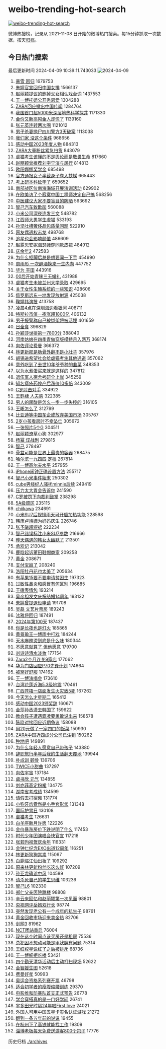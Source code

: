 # weibo-trending-hot-search

[![weibo-trending-hot-search](https://github.com/ameizi/weibo-trending-hot-search/actions/workflows/ci.yml/badge.svg)](https://github.com/ameizi/weibo-trending-hot-search/actions/workflows/ci.yml)

微博热搜榜，记录从 2021-11-08 日开始的微博热门搜索。每15分钟抓取一次数据，按天[归档](./archives)。

## 今日热门搜索

<!-- BEGIN --> 
最后更新时间 2024-04-09 10:39:11.743033 
![2024-04-09](https://imgs-storage.s3.us-east-005.backblazeb2.com/20240409/2024-04-09.png?versionId=4_z8fbbed132d73df8689c40f13_f103c83d837e7f62b_d20240409_m023911_c005_v0501005_t0057_u01712630351316) 
1. [暴雪 回归](https://s.weibo.com/weibo?q=%E6%9A%B4%E9%9B%AA%20%E5%9B%9E%E5%BD%92&t=31&band_rank=13&Refer=top) 1679753
1. [朱婷官宣回归中国女排](https://s.weibo.com/weibo?q=%23%E6%9C%B1%E5%A9%B7%E5%AE%98%E5%AE%A3%E5%9B%9E%E5%BD%92%E4%B8%AD%E5%9B%BD%E5%A5%B3%E6%8E%92%23&t=31&band_rank=1&Refer=top) 1566137
1. [赵丽颖提议的删掉父女相认戏台词](https://s.weibo.com/weibo?q=%23%E8%B5%B5%E4%B8%BD%E9%A2%96%E6%8F%90%E8%AE%AE%E7%9A%84%E5%88%A0%E6%8E%89%E7%88%B6%E5%A5%B3%E7%9B%B8%E8%AE%A4%E6%88%8F%E5%8F%B0%E8%AF%8D%23&t=31&band_rank=39&Refer=top) 1437553
1. [王一博托姐公开秀恩爱](https://s.weibo.com/weibo?q=%E7%8E%8B%E4%B8%80%E5%8D%9A%E6%89%98%E5%A7%90%E5%85%AC%E5%BC%80%E7%A7%80%E6%81%A9%E7%88%B1&t=31&band_rank=2&Refer=top) 1304288
1. [ZARA回应撤出中国传闻](https://s.weibo.com/weibo?q=%23ZARA%E5%9B%9E%E5%BA%94%E6%92%A4%E5%87%BA%E4%B8%AD%E5%9B%BD%E4%BC%A0%E9%97%BB%23&t=31&band_rank=5&Refer=top) 1284764
1. [我国首口超5000米深层地热科学探井](https://s.weibo.com/weibo?q=%23%E6%88%91%E5%9B%BD%E9%A6%96%E5%8F%A3%E8%B6%855000%E7%B1%B3%E6%B7%B1%E5%B1%82%E5%9C%B0%E7%83%AD%E7%A7%91%E5%AD%A6%E6%8E%A2%E4%BA%95%23&t=31&band_rank=3&Refer=top) 1171330
1. [金价又新高囤金人却慌了](https://s.weibo.com/weibo?q=%23%E9%87%91%E4%BB%B7%E5%8F%88%E6%96%B0%E9%AB%98%E5%9B%A4%E9%87%91%E4%BA%BA%E5%8D%B4%E6%85%8C%E4%BA%86%23&t=31&band_rank=11&Refer=top) 1139160
1. [张元英连转两次圈](https://s.weibo.com/weibo?q=%23%E5%BC%A0%E5%85%83%E8%8B%B1%E8%BF%9E%E8%BD%AC%E4%B8%A4%E6%AC%A1%E5%9C%88%23&t=31&band_rank=26&Refer=top) 1121012
1. [男子杀妻抛尸四川警方3天破案](https://s.weibo.com/weibo?q=%23%E7%94%B7%E5%AD%90%E6%9D%80%E5%A6%BB%E6%8A%9B%E5%B0%B8%E5%9B%9B%E5%B7%9D%E8%AD%A6%E6%96%B93%E5%A4%A9%E7%A0%B4%E6%A1%88%23&t=31&band_rank=44&Refer=top) 1113038
1. [我们家 没这个条件](https://s.weibo.com/weibo?q=%E6%88%91%E4%BB%AC%E5%AE%B6%20%E6%B2%A1%E8%BF%99%E4%B8%AA%E6%9D%A1%E4%BB%B6&t=31&band_rank=4&Refer=top) 968656
1. [感动中国2023年度人物](https://s.weibo.com/weibo?q=%23%E6%84%9F%E5%8A%A8%E4%B8%AD%E5%9B%BD2023%E5%B9%B4%E5%BA%A6%E4%BA%BA%E7%89%A9%23&t=31&band_rank=3&Refer=top) 884313
1. [ZARA大量粉丝紧急扫货](https://s.weibo.com/weibo?q=%23ZARA%E5%A4%A7%E9%87%8F%E7%B2%89%E4%B8%9D%E7%B4%A7%E6%80%A5%E6%89%AB%E8%B4%A7%23&t=31&band_rank=12&Refer=top) 843079
1. [虐猫考生该懂的不是舆论而是敬畏生命](https://s.weibo.com/weibo?q=%23%E8%99%90%E7%8C%AB%E8%80%83%E7%94%9F%E8%AF%A5%E6%87%82%E7%9A%84%E4%B8%8D%E6%98%AF%E8%88%86%E8%AE%BA%E8%80%8C%E6%98%AF%E6%95%AC%E7%95%8F%E7%94%9F%E5%91%BD%23&t=31&band_rank=28&Refer=top) 817660
1. [赵丽颖曾推荐刘宇宁演与凤行](https://s.weibo.com/weibo?q=%23%E8%B5%B5%E4%B8%BD%E9%A2%96%E6%9B%BE%E6%8E%A8%E8%8D%90%E5%88%98%E5%AE%87%E5%AE%81%E6%BC%94%E4%B8%8E%E5%87%A4%E8%A1%8C%23&t=31&band_rank=5&Refer=top) 814813
1. [欧阳娜娜奖学金](https://s.weibo.com/weibo?q=%E6%AC%A7%E9%98%B3%E5%A8%9C%E5%A8%9C%E5%A5%96%E5%AD%A6%E9%87%91&t=31&band_rank=6&Refer=top) 685498
1. [官方通报女子半截身子卷入扶梯](https://s.weibo.com/weibo?q=%23%E5%AE%98%E6%96%B9%E9%80%9A%E6%8A%A5%E5%A5%B3%E5%AD%90%E5%8D%8A%E6%88%AA%E8%BA%AB%E5%AD%90%E5%8D%B7%E5%85%A5%E6%89%B6%E6%A2%AF%23&t=31&band_rank=7&Refer=top) 665443
1. [考上研本科延毕了](https://s.weibo.com/weibo?q=%23%E8%80%83%E4%B8%8A%E7%A0%94%E6%9C%AC%E7%A7%91%E5%BB%B6%E6%AF%95%E4%BA%86%23&t=31&band_rank=8&Refer=top) 659652
1. [南部战区位南海海域开展演训活动](https://s.weibo.com/weibo?q=%23%E5%8D%97%E9%83%A8%E6%88%98%E5%8C%BA%E4%BD%8D%E5%8D%97%E6%B5%B7%E6%B5%B7%E5%9F%9F%E5%BC%80%E5%B1%95%E6%BC%94%E8%AE%AD%E6%B4%BB%E5%8A%A8%23&t=31&band_rank=8&Refer=top) 629902
1. [在欧美访了个寂寞中国工程师决定自己搞](https://s.weibo.com/weibo?q=%23%E5%9C%A8%E6%AC%A7%E7%BE%8E%E8%AE%BF%E4%BA%86%E4%B8%AA%E5%AF%82%E5%AF%9E%E4%B8%AD%E5%9B%BD%E5%B7%A5%E7%A8%8B%E5%B8%88%E5%86%B3%E5%AE%9A%E8%87%AA%E5%B7%B1%E6%90%9E%23&t=31&band_rank=30&Refer=top) 568256
1. [中医建议大家不要盲目的防晒](https://s.weibo.com/weibo?q=%23%E4%B8%AD%E5%8C%BB%E5%BB%BA%E8%AE%AE%E5%A4%A7%E5%AE%B6%E4%B8%8D%E8%A6%81%E7%9B%B2%E7%9B%AE%E7%9A%84%E9%98%B2%E6%99%92%23&t=31&band_rank=16&Refer=top) 563692
1. [智己汽车致歉函](https://s.weibo.com/weibo?q=%23%E6%99%BA%E5%B7%B1%E6%B1%BD%E8%BD%A6%E8%87%B4%E6%AD%89%E5%87%BD%23&t=31&band_rank=12&Refer=top) 560088
1. [小米公司深夜连发三文](https://s.weibo.com/weibo?q=%23%E5%B0%8F%E7%B1%B3%E5%85%AC%E5%8F%B8%E6%B7%B1%E5%A4%9C%E8%BF%9E%E5%8F%91%E4%B8%89%E6%96%87%23&t=31&band_rank=13&Refer=top) 548782
1. [江西师大男学生虐猫](https://s.weibo.com/weibo?q=%23%E6%B1%9F%E8%A5%BF%E5%B8%88%E5%A4%A7%E7%94%B7%E5%AD%A6%E7%94%9F%E8%99%90%E7%8C%AB%23&t=31&band_rank=42&Refer=top) 533193
1. [孙坚吐槽奢侈品包质量问题](https://s.weibo.com/weibo?q=%23%E5%AD%99%E5%9D%9A%E5%90%90%E6%A7%BD%E5%A5%A2%E4%BE%88%E5%93%81%E5%8C%85%E8%B4%A8%E9%87%8F%E9%97%AE%E9%A2%98%23&t=31&band_rank=35&Refer=top) 522910
1. [网友偶遇权志龙](https://s.weibo.com/weibo?q=%23%E7%BD%91%E5%8F%8B%E5%81%B6%E9%81%87%E6%9D%83%E5%BF%97%E9%BE%99%23&t=31&band_rank=15&Refer=top) 498768
1. [追星也会影响颜值](https://s.weibo.com/weibo?q=%E8%BF%BD%E6%98%9F%E4%B9%9F%E4%BC%9A%E5%BD%B1%E5%93%8D%E9%A2%9C%E5%80%BC&t=31&band_rank=14&Refer=top) 486609
1. [赵露思安妮海瑟薇穿同款皮裙](https://s.weibo.com/weibo?q=%23%E8%B5%B5%E9%9C%B2%E6%80%9D%E5%AE%89%E5%A6%AE%E6%B5%B7%E7%91%9F%E8%96%87%E7%A9%BF%E5%90%8C%E6%AC%BE%E7%9A%AE%E8%A3%99%23&t=31&band_rank=27&Refer=top) 484912
1. [庆余年2](https://s.weibo.com/weibo?q=%E5%BA%86%E4%BD%99%E5%B9%B42&t=31&band_rank=15&Refer=top) 472583
1. [为什么抠脚后总是想要闻一下手](https://s.weibo.com/weibo?q=%E4%B8%BA%E4%BB%80%E4%B9%88%E6%8A%A0%E8%84%9A%E5%90%8E%E6%80%BB%E6%98%AF%E6%83%B3%E8%A6%81%E9%97%BB%E4%B8%80%E4%B8%8B%E6%89%8B&t=31&band_rank=9&Refer=top) 454990
1. [周雨彤 一次醉酒换来一生内向](https://s.weibo.com/weibo?q=%E5%91%A8%E9%9B%A8%E5%BD%A4%20%E4%B8%80%E6%AC%A1%E9%86%89%E9%85%92%E6%8D%A2%E6%9D%A5%E4%B8%80%E7%94%9F%E5%86%85%E5%90%91&t=31&band_rank=23&Refer=top) 447752
1. [华为 丰田](https://s.weibo.com/weibo?q=%E5%8D%8E%E4%B8%BA%20%E4%B8%B0%E7%94%B0&t=31&band_rank=22&Refer=top) 443916
1. [00后开始青睐三无婚礼](https://s.weibo.com/weibo?q=%2300%E5%90%8E%E5%BC%80%E5%A7%8B%E9%9D%92%E7%9D%90%E4%B8%89%E6%97%A0%E5%A9%9A%E7%A4%BC%23&t=31&band_rank=10&Refer=top) 431988
1. [虐猫考生未被兰州大学录取](https://s.weibo.com/weibo?q=%23%E8%99%90%E7%8C%AB%E8%80%83%E7%94%9F%E6%9C%AA%E8%A2%AB%E5%85%B0%E5%B7%9E%E5%A4%A7%E5%AD%A6%E5%BD%95%E5%8F%96%23&t=31&band_rank=11&Refer=top) 429695
1. [关于女性生殖系统的一些知识](https://s.weibo.com/weibo?q=%E5%85%B3%E4%BA%8E%E5%A5%B3%E6%80%A7%E7%94%9F%E6%AE%96%E7%B3%BB%E7%BB%9F%E7%9A%84%E4%B8%80%E4%BA%9B%E7%9F%A5%E8%AF%86&t=31&band_rank=12&Refer=top) 428606
1. [俄罗斯远东一地发现放射源](https://s.weibo.com/weibo?q=%23%E4%BF%84%E7%BD%97%E6%96%AF%E8%BF%9C%E4%B8%9C%E4%B8%80%E5%9C%B0%E5%8F%91%E7%8E%B0%E6%94%BE%E5%B0%84%E6%BA%90%23&t=31&band_rank=13&Refer=top) 425038
1. [鞠婧祎演技](https://s.weibo.com/weibo?q=%E9%9E%A0%E5%A9%A7%E7%A5%8E%E6%BC%94%E6%8A%80&t=31&band_rank=18&Refer=top) 413758
1. [凌晨4点在深圳海边看银河](https://s.weibo.com/weibo?q=%23%E5%87%8C%E6%99%A84%E7%82%B9%E5%9C%A8%E6%B7%B1%E5%9C%B3%E6%B5%B7%E8%BE%B9%E7%9C%8B%E9%93%B6%E6%B2%B3%23&t=31&band_rank=49&Refer=top) 408711
1. [特斯拉市值一夜涨超1800亿](https://s.weibo.com/weibo?q=%23%E7%89%B9%E6%96%AF%E6%8B%89%E5%B8%82%E5%80%BC%E4%B8%80%E5%A4%9C%E6%B6%A8%E8%B6%851800%E4%BA%BF%23&t=31&band_rank=17&Refer=top) 406132
1. [男子报警称自己被绑架将被活埋](https://s.weibo.com/weibo?q=%23%E7%94%B7%E5%AD%90%E6%8A%A5%E8%AD%A6%E7%A7%B0%E8%87%AA%E5%B7%B1%E8%A2%AB%E7%BB%91%E6%9E%B6%E5%B0%86%E8%A2%AB%E6%B4%BB%E5%9F%8B%23&t=31&band_rank=15&Refer=top) 401659
1. [日全食](https://s.weibo.com/weibo?q=%E6%97%A5%E5%85%A8%E9%A3%9F&t=31&band_rank=32&Refer=top) 396829
1. [孙颖莎世排第一7800分](https://s.weibo.com/weibo?q=%23%E5%AD%99%E9%A2%96%E8%8E%8E%E4%B8%96%E6%8E%92%E7%AC%AC%E4%B8%807800%E5%88%86%23&t=31&band_rank=29&Refer=top) 388040
1. [河南姑娘在四季青做穿版模特月入两万](https://s.weibo.com/weibo?q=%23%E6%B2%B3%E5%8D%97%E5%A7%91%E5%A8%98%E5%9C%A8%E5%9B%9B%E5%AD%A3%E9%9D%92%E5%81%9A%E7%A9%BF%E7%89%88%E6%A8%A1%E7%89%B9%E6%9C%88%E5%85%A5%E4%B8%A4%E4%B8%87%23&t=31&band_rank=41&Refer=top) 368174
1. [向佐评论费曼](https://s.weibo.com/weibo?q=%23%E5%90%91%E4%BD%90%E8%AF%84%E8%AE%BA%E8%B4%B9%E6%9B%BC%23&t=31&band_rank=43&Refer=top) 366372
1. [林更新那是肋骨外翻不是小肚子](https://s.weibo.com/weibo?q=%23%E6%9E%97%E6%9B%B4%E6%96%B0%E9%82%A3%E6%98%AF%E8%82%8B%E9%AA%A8%E5%A4%96%E7%BF%BB%E4%B8%8D%E6%98%AF%E5%B0%8F%E8%82%9A%E5%AD%90%23&t=31&band_rank=19&Refer=top) 357976
1. [胡锡进希望社会给虐猫考生其他通道](https://s.weibo.com/weibo?q=%23%E8%83%A1%E9%94%A1%E8%BF%9B%E5%B8%8C%E6%9C%9B%E7%A4%BE%E4%BC%9A%E7%BB%99%E8%99%90%E7%8C%AB%E8%80%83%E7%94%9F%E5%85%B6%E4%BB%96%E9%80%9A%E9%81%93%23&t=31&band_rank=34&Refer=top) 357062
1. [意外吃到了去世10年爷爷种的韭菜](https://s.weibo.com/weibo?q=%23%E6%84%8F%E5%A4%96%E5%90%83%E5%88%B0%E4%BA%86%E5%8E%BB%E4%B8%9610%E5%B9%B4%E7%88%B7%E7%88%B7%E7%A7%8D%E7%9A%84%E9%9F%AD%E8%8F%9C%23&t=31&band_rank=17&Refer=top) 348353
1. [以为水煮蛋买来就是这样的](https://s.weibo.com/weibo?q=%E4%BB%A5%E4%B8%BA%E6%B0%B4%E7%85%AE%E8%9B%8B%E4%B9%B0%E6%9D%A5%E5%B0%B1%E6%98%AF%E8%BF%99%E6%A0%B7%E7%9A%84&t=31&band_rank=38&Refer=top) 347812
1. [退伍军人宿舍考研全上岸](https://s.weibo.com/weibo?q=%23%E9%80%80%E4%BC%8D%E5%86%9B%E4%BA%BA%E5%AE%BF%E8%88%8D%E8%80%83%E7%A0%94%E5%85%A8%E4%B8%8A%E5%B2%B8%23&t=31&band_rank=50&Refer=top) 345259
1. [知名痔疮药停产后涨价10多倍](https://s.weibo.com/weibo?q=%23%E7%9F%A5%E5%90%8D%E7%97%94%E7%96%AE%E8%8D%AF%E5%81%9C%E4%BA%A7%E5%90%8E%E6%B6%A8%E4%BB%B710%E5%A4%9A%E5%80%8D%23&t=31&band_rank=18&Refer=top) 343009
1. [C罗肘击对手](https://s.weibo.com/weibo?q=C%E7%BD%97%E8%82%98%E5%87%BB%E5%AF%B9%E6%89%8B&t=31&band_rank=31&Refer=top) 334922
1. [王鹤棣 人夫感](https://s.weibo.com/weibo?q=%E7%8E%8B%E9%B9%A4%E6%A3%A3%20%E4%BA%BA%E5%A4%AB%E6%84%9F&t=31&band_rank=19&Refer=top) 322385
1. [男人的尿酸是怎么一步一步失控的](https://s.weibo.com/weibo?q=%23%E7%94%B7%E4%BA%BA%E7%9A%84%E5%B0%BF%E9%85%B8%E6%98%AF%E6%80%8E%E4%B9%88%E4%B8%80%E6%AD%A5%E4%B8%80%E6%AD%A5%E5%A4%B1%E6%8E%A7%E7%9A%84%23&t=31&band_rank=35&Refer=top) 316105
1. [王晰怎么了](https://s.weibo.com/weibo?q=%23%E7%8E%8B%E6%99%B0%E6%80%8E%E4%B9%88%E4%BA%86%23&t=31&band_rank=20&Refer=top) 312799
1. [比亚迪等中国车企或放弃美国市场](https://s.weibo.com/weibo?q=%23%E6%AF%94%E4%BA%9A%E8%BF%AA%E7%AD%89%E4%B8%AD%E5%9B%BD%E8%BD%A6%E4%BC%81%E6%88%96%E6%94%BE%E5%BC%83%E7%BE%8E%E5%9B%BD%E5%B8%82%E5%9C%BA%23&t=31&band_rank=25&Refer=top) 305767
1. [2岁小孩看房时不幸坠亡](https://s.weibo.com/weibo?q=%232%E5%B2%81%E5%B0%8F%E5%AD%A9%E7%9C%8B%E6%88%BF%E6%97%B6%E4%B8%8D%E5%B9%B8%E5%9D%A0%E4%BA%A1%23&t=31&band_rank=21&Refer=top) 305672
1. [一张照片5个G](https://s.weibo.com/weibo?q=%E4%B8%80%E5%BC%A0%E7%85%A7%E7%89%875%E4%B8%AAG&t=31&band_rank=32&Refer=top) 304511
1. [赵丽颖潦草小狗](https://s.weibo.com/weibo?q=%23%E8%B5%B5%E4%B8%BD%E9%A2%96%E6%BD%A6%E8%8D%89%E5%B0%8F%E7%8B%97%23&t=31&band_rank=27&Refer=top) 302977
1. [杨幂 谍战剧](https://s.weibo.com/weibo?q=%E6%9D%A8%E5%B9%82%20%E8%B0%8D%E6%88%98%E5%89%A7&t=31&band_rank=21&Refer=top) 279815
1. [智己](https://s.weibo.com/weibo?q=%E6%99%BA%E5%B7%B1&t=31&band_rank=29&Refer=top) 278497
1. [骨盆可能是世界上最贵的容器](https://s.weibo.com/weibo?q=%23%E9%AA%A8%E7%9B%86%E5%8F%AF%E8%83%BD%E6%98%AF%E4%B8%96%E7%95%8C%E4%B8%8A%E6%9C%80%E8%B4%B5%E7%9A%84%E5%AE%B9%E5%99%A8%23&t=31&band_rank=31&Refer=top) 268475
1. [哈尔滨一九四四 定档](https://s.weibo.com/weibo?q=%E5%93%88%E5%B0%94%E6%BB%A8%E4%B8%80%E4%B9%9D%E5%9B%9B%E5%9B%9B%20%E5%AE%9A%E6%A1%A3&t=31&band_rank=30&Refer=top) 267814
1. [王一博高尔夫水平](https://s.weibo.com/weibo?q=%23%E7%8E%8B%E4%B8%80%E5%8D%9A%E9%AB%98%E5%B0%94%E5%A4%AB%E6%B0%B4%E5%B9%B3%23&t=31&band_rank=24&Refer=top) 257955
1. [iPhone闹钟正确设置方法](https://s.weibo.com/weibo?q=%23iPhone%E9%97%B9%E9%92%9F%E6%AD%A3%E7%A1%AE%E8%AE%BE%E7%BD%AE%E6%96%B9%E6%B3%95%23&t=31&band_rank=22&Refer=top) 255717
1. [智己小米事件始末](https://s.weibo.com/weibo?q=%23%E6%99%BA%E5%B7%B1%E5%B0%8F%E7%B1%B3%E4%BA%8B%E4%BB%B6%E5%A7%8B%E6%9C%AB%23&t=31&band_rank=31&Refer=top) 250302
1. [cube男经纪人骚扰minnie后续](https://s.weibo.com/weibo?q=%23cube%E7%94%B7%E7%BB%8F%E7%BA%AA%E4%BA%BA%E9%AA%9A%E6%89%B0minnie%E5%90%8E%E7%BB%AD%23&t=31&band_rank=22&Refer=top) 249419
1. [压力太大胃会告诉你](https://s.weibo.com/weibo?q=%23%E5%8E%8B%E5%8A%9B%E5%A4%AA%E5%A4%A7%E8%83%83%E4%BC%9A%E5%91%8A%E8%AF%89%E4%BD%A0%23&t=31&band_rank=28&Refer=top) 241590
1. [C罗被罚下向裁判鼓掌](https://s.weibo.com/weibo?q=%23C%E7%BD%97%E8%A2%AB%E7%BD%9A%E4%B8%8B%E5%90%91%E8%A3%81%E5%88%A4%E9%BC%93%E6%8E%8C%23&t=31&band_rank=34&Refer=top) 238298
1. [5A级颈区](https://s.weibo.com/weibo?q=5A%E7%BA%A7%E9%A2%88%E5%8C%BA&t=31&band_rank=26&Refer=top) 235115
1. [chiikawa](https://s.weibo.com/weibo?q=%23chiikawa%23&t=31&band_rank=50&Refer=top) 234691
1. [小米SU7后视镜雨天可开启加热功能](https://s.weibo.com/weibo?q=%23%E5%B0%8F%E7%B1%B3SU7%E5%90%8E%E8%A7%86%E9%95%9C%E9%9B%A8%E5%A4%A9%E5%8F%AF%E5%BC%80%E5%90%AF%E5%8A%A0%E7%83%AD%E5%8A%9F%E8%83%BD%23&t=31&band_rank=35&Refer=top) 228598
1. [韩庚卢靖姗为妈妈庆生](https://s.weibo.com/weibo?q=%23%E9%9F%A9%E5%BA%9A%E5%8D%A2%E9%9D%96%E5%A7%97%E4%B8%BA%E5%A6%88%E5%A6%88%E5%BA%86%E7%94%9F%23&t=31&band_rank=33&Refer=top) 226746
1. [张予曦超短裙](https://s.weibo.com/weibo?q=%23%E5%BC%A0%E4%BA%88%E6%9B%A6%E8%B6%85%E7%9F%AD%E8%A3%99%23&t=31&band_rank=24&Refer=top) 222234
1. [智己错误标注小米SU7参数](https://s.weibo.com/weibo?q=%23%E6%99%BA%E5%B7%B1%E9%94%99%E8%AF%AF%E6%A0%87%E6%B3%A8%E5%B0%8F%E7%B1%B3SU7%E5%8F%82%E6%95%B0%23&t=31&band_rank=37&Refer=top) 216666
1. [昨天偶遇的韩女太幽默了](https://s.weibo.com/weibo?q=%23%E6%98%A8%E5%A4%A9%E5%81%B6%E9%81%87%E7%9A%84%E9%9F%A9%E5%A5%B3%E5%A4%AA%E5%B9%BD%E9%BB%98%E4%BA%86%23&t=31&band_rank=31&Refer=top) 213501
1. [承欢记](https://s.weibo.com/weibo?q=%E6%89%BF%E6%AC%A2%E8%AE%B0&t=31&band_rank=33&Refer=top) 213042
1. [鹿晗起诉莆田鞋帽商家](https://s.weibo.com/weibo?q=%23%E9%B9%BF%E6%99%97%E8%B5%B7%E8%AF%89%E8%8E%86%E7%94%B0%E9%9E%8B%E5%B8%BD%E5%95%86%E5%AE%B6%23&t=31&band_rank=31&Refer=top) 209258
1. [黄金](https://s.weibo.com/weibo?q=%E9%BB%84%E9%87%91&t=31&band_rank=30&Refer=top) 208671
1. [支付宝崩了](https://s.weibo.com/weibo?q=%E6%94%AF%E4%BB%98%E5%AE%9D%E5%B4%A9%E4%BA%86&t=31&band_rank=31&Refer=top) 208240
1. [洛阳牡丹花也太美了](https://s.weibo.com/weibo?q=%23%E6%B4%9B%E9%98%B3%E7%89%A1%E4%B8%B9%E8%8A%B1%E4%B9%9F%E5%A4%AA%E7%BE%8E%E4%BA%86%23&t=31&band_rank=38&Refer=top) 205634
1. [有苹果15要不要申请贫困生](https://s.weibo.com/weibo?q=%23%E6%9C%89%E8%8B%B9%E6%9E%9C15%E8%A6%81%E4%B8%8D%E8%A6%81%E7%94%B3%E8%AF%B7%E8%B4%AB%E5%9B%B0%E7%94%9F%23&t=31&band_rank=25&Refer=top) 197323
1. [过敏性鼻炎和感冒有何区别](https://s.weibo.com/weibo?q=%23%E8%BF%87%E6%95%8F%E6%80%A7%E9%BC%BB%E7%82%8E%E5%92%8C%E6%84%9F%E5%86%92%E6%9C%89%E4%BD%95%E5%8C%BA%E5%88%AB%23&t=31&band_rank=36&Refer=top) 196685
1. [于适表情包](https://s.weibo.com/weibo?q=%E4%BA%8E%E9%80%82%E8%A1%A8%E6%83%85%E5%8C%85&t=31&band_rank=39&Refer=top) 193214
1. [吴彦祖发文庆祝结婚14周年](https://s.weibo.com/weibo?q=%23%E5%90%B4%E5%BD%A6%E7%A5%96%E5%8F%91%E6%96%87%E5%BA%86%E7%A5%9D%E7%BB%93%E5%A9%9A14%E5%91%A8%E5%B9%B4%23&t=31&band_rank=37&Refer=top) 193132
1. [朱婷曾提退役申请](https://s.weibo.com/weibo?q=%23%E6%9C%B1%E5%A9%B7%E6%9B%BE%E6%8F%90%E9%80%80%E5%BD%B9%E7%94%B3%E8%AF%B7%23&t=31&band_rank=33&Refer=top) 191708
1. [吴磊 文艺片票房](https://s.weibo.com/weibo?q=%E5%90%B4%E7%A3%8A%20%E6%96%87%E8%89%BA%E7%89%87%E7%A5%A8%E6%88%BF&t=31&band_rank=26&Refer=top) 189243
1. [泫雅将回归](https://s.weibo.com/weibo?q=%E6%B3%AB%E9%9B%85%E5%B0%86%E5%9B%9E%E5%BD%92&t=31&band_rank=42&Refer=top) 187491
1. [2024年第100天](https://s.weibo.com/weibo?q=%232024%E5%B9%B4%E7%AC%AC100%E5%A4%A9%23&t=31&band_rank=24&Refer=top) 187437
1. [你是长夜也是灯火](https://s.weibo.com/weibo?q=%E4%BD%A0%E6%98%AF%E9%95%BF%E5%A4%9C%E4%B9%9F%E6%98%AF%E7%81%AF%E7%81%AB&t=31&band_rank=41&Refer=top) 185865
1. [黄景瑜王一博雨中打戏](https://s.weibo.com/weibo?q=%23%E9%BB%84%E6%99%AF%E7%91%9C%E7%8E%8B%E4%B8%80%E5%8D%9A%E9%9B%A8%E4%B8%AD%E6%89%93%E6%88%8F%23&t=31&band_rank=38&Refer=top) 184244
1. [天水麻辣烫到底是什么味](https://s.weibo.com/weibo?q=%23%E5%A4%A9%E6%B0%B4%E9%BA%BB%E8%BE%A3%E7%83%AB%E5%88%B0%E5%BA%95%E6%98%AF%E4%BB%80%E4%B9%88%E5%91%B3%23&t=31&band_rank=44&Refer=top) 180344
1. [不愿意就算了 但他愿意](https://s.weibo.com/weibo?q=%E4%B8%8D%E6%84%BF%E6%84%8F%E5%B0%B1%E7%AE%97%E4%BA%86%20%E4%BD%86%E4%BB%96%E6%84%BF%E6%84%8F&t=31&band_rank=27&Refer=top) 179700
1. [刘诗诗清水淡妆](https://s.weibo.com/weibo?q=%23%E5%88%98%E8%AF%97%E8%AF%97%E6%B8%85%E6%B0%B4%E6%B7%A1%E5%A6%86%23&t=31&band_rank=39&Refer=top) 177154
1. [Zara2个月连关9家店](https://s.weibo.com/weibo?q=%23Zara2%E4%B8%AA%E6%9C%88%E8%BF%9E%E5%85%B39%E5%AE%B6%E5%BA%97%23&t=31&band_rank=40&Refer=top) 177062
1. [华为门店回应P70先锋计划](https://s.weibo.com/weibo?q=%23%E5%8D%8E%E4%B8%BA%E9%97%A8%E5%BA%97%E5%9B%9E%E5%BA%94P70%E5%85%88%E9%94%8B%E8%AE%A1%E5%88%92%23&t=31&band_rank=38&Refer=top) 174664
1. [被窝好舒服](https://s.weibo.com/weibo?q=%E8%A2%AB%E7%AA%9D%E5%A5%BD%E8%88%92%E6%9C%8D&t=31&band_rank=28&Refer=top) 174162
1. [王一博演唱会](https://s.weibo.com/weibo?q=%E7%8E%8B%E4%B8%80%E5%8D%9A%E6%BC%94%E5%94%B1%E4%BC%9A&t=31&band_rank=29&Refer=top) 173610
1. [台湾花莲近海5.3级地震](https://s.weibo.com/weibo?q=%E5%8F%B0%E6%B9%BE%E8%8A%B1%E8%8E%B2%E8%BF%91%E6%B5%B75.3%E7%BA%A7%E5%9C%B0%E9%9C%87&t=31&band_rank=27&Refer=top) 170461
1. [广西苍梧一店面发生火灾致5死](https://s.weibo.com/weibo?q=%23%E5%B9%BF%E8%A5%BF%E8%8B%8D%E6%A2%A7%E4%B8%80%E5%BA%97%E9%9D%A2%E5%8F%91%E7%94%9F%E7%81%AB%E7%81%BE%E8%87%B45%E6%AD%BB%23&t=31&band_rank=46&Refer=top) 167262
1. [今天怎么才星期二](https://s.weibo.com/weibo?q=%23%E4%BB%8A%E5%A4%A9%E6%80%8E%E4%B9%88%E6%89%8D%E6%98%9F%E6%9C%9F%E4%BA%8C%23&t=31&band_rank=48&Refer=top) 165412
1. [感动中国2023颁奖辞](https://s.weibo.com/weibo?q=%23%E6%84%9F%E5%8A%A8%E4%B8%AD%E5%9B%BD2023%E9%A2%81%E5%A5%96%E8%BE%9E%23&t=31&band_rank=30&Refer=top) 160671
1. [金莎孙丞潇去韩国了](https://s.weibo.com/weibo?q=%23%E9%87%91%E8%8E%8E%E5%AD%99%E4%B8%9E%E6%BD%87%E5%8E%BB%E9%9F%A9%E5%9B%BD%E4%BA%86%23&t=31&band_rank=31&Refer=top) 159622
1. [教会孩子遭遇霸凌要勇敢说出来](https://s.weibo.com/weibo?q=%23%E6%95%99%E4%BC%9A%E5%AD%A9%E5%AD%90%E9%81%AD%E9%81%87%E9%9C%B8%E5%87%8C%E8%A6%81%E5%8B%87%E6%95%A2%E8%AF%B4%E5%87%BA%E6%9D%A5%23&t=31&band_rank=28&Refer=top) 158578
1. [陈晓对接回应近期争议](https://s.weibo.com/weibo?q=%23%E9%99%88%E6%99%93%E5%AF%B9%E6%8E%A5%E5%9B%9E%E5%BA%94%E8%BF%91%E6%9C%9F%E4%BA%89%E8%AE%AE%23&t=31&band_rank=45&Refer=top) 158088
1. [用20元做了一家四口的饭菜](https://s.weibo.com/weibo?q=%23%E7%94%A820%E5%85%83%E5%81%9A%E4%BA%86%E4%B8%80%E5%AE%B6%E5%9B%9B%E5%8F%A3%E7%9A%84%E9%A5%AD%E8%8F%9C%23&t=31&band_rank=33&Refer=top) 150930
1. [ZARA中国近四成分公司已注销](https://s.weibo.com/weibo?q=%23ZARA%E4%B8%AD%E5%9B%BD%E8%BF%91%E5%9B%9B%E6%88%90%E5%88%86%E5%85%AC%E5%8F%B8%E5%B7%B2%E6%B3%A8%E9%94%80%23&t=31&band_rank=46&Refer=top) 150262
1. [种地吧](https://s.weibo.com/weibo?q=%E7%A7%8D%E5%9C%B0%E5%90%A7&t=31&band_rank=47&Refer=top) 149891
1. [为什么年轻人愿意自己带孩子](https://s.weibo.com/weibo?q=%23%E4%B8%BA%E4%BB%80%E4%B9%88%E5%B9%B4%E8%BD%BB%E4%BA%BA%E6%84%BF%E6%84%8F%E8%87%AA%E5%B7%B1%E5%B8%A6%E5%AD%A9%E5%AD%90%23&t=31&band_rank=50&Refer=top) 143880
1. [辞职旅行半年后我的生活翻天覆地](https://s.weibo.com/weibo?q=%23%E8%BE%9E%E8%81%8C%E6%97%85%E8%A1%8C%E5%8D%8A%E5%B9%B4%E5%90%8E%E6%88%91%E7%9A%84%E7%94%9F%E6%B4%BB%E7%BF%BB%E5%A4%A9%E8%A6%86%E5%9C%B0%23&t=31&band_rank=38&Refer=top) 139944
1. [朴成训 颧骨](https://s.weibo.com/weibo?q=%E6%9C%B4%E6%88%90%E8%AE%AD%20%E9%A2%A7%E9%AA%A8&t=31&band_rank=34&Refer=top) 139706
1. [TWICE小甜曲](https://s.weibo.com/weibo?q=TWICE%E5%B0%8F%E7%94%9C%E6%9B%B2&t=31&band_rank=48&Refer=top) 137297
1. [向佐宇宙](https://s.weibo.com/weibo?q=%23%E5%90%91%E4%BD%90%E5%AE%87%E5%AE%99%23&t=31&band_rank=35&Refer=top) 137184
1. [虞书欣 元气](https://s.weibo.com/weibo?q=%E8%99%9E%E4%B9%A6%E6%AC%A3%20%E5%85%83%E6%B0%94&t=31&band_rank=36&Refer=top) 134855
1. [刘亦菲高定粉裙](https://s.weibo.com/weibo?q=%23%E5%88%98%E4%BA%A6%E8%8F%B2%E9%AB%98%E5%AE%9A%E7%B2%89%E8%A3%99%23&t=31&band_rank=37&Refer=top) 134775
1. [湖南省考成绩](https://s.weibo.com/weibo?q=%E6%B9%96%E5%8D%97%E7%9C%81%E8%80%83%E6%88%90%E7%BB%A9&t=31&band_rank=47&Refer=top) 134599
1. [请假去打宿傩](https://s.weibo.com/weibo?q=%E8%AF%B7%E5%81%87%E5%8E%BB%E6%89%93%E5%AE%BF%E5%82%A9&t=31&band_rank=47&Refer=top) 131774
1. [小狗牙齿竟然是小手套形状](https://s.weibo.com/weibo?q=%E5%B0%8F%E7%8B%97%E7%89%99%E9%BD%BF%E7%AB%9F%E7%84%B6%E6%98%AF%E5%B0%8F%E6%89%8B%E5%A5%97%E5%BD%A2%E7%8A%B6&t=31&band_rank=49&Refer=top) 131348
1. [国际护胃日](https://s.weibo.com/weibo?q=%23%E5%9B%BD%E9%99%85%E6%8A%A4%E8%83%83%E6%97%A5%23&t=31&band_rank=49&Refer=top) 130108
1. [虐猫考生](https://s.weibo.com/weibo?q=%E8%99%90%E7%8C%AB%E8%80%83%E7%94%9F&t=31&band_rank=39&Refer=top) 126631
1. [白羊座新月许愿](https://s.weibo.com/weibo?q=%23%E7%99%BD%E7%BE%8A%E5%BA%A7%E6%96%B0%E6%9C%88%E8%AE%B8%E6%84%BF%23&t=31&band_rank=25&Refer=top) 122226
1. [金价暴涨房价下跌说明了什么](https://s.weibo.com/weibo?q=%E9%87%91%E4%BB%B7%E6%9A%B4%E6%B6%A8%E6%88%BF%E4%BB%B7%E4%B8%8B%E8%B7%8C%E8%AF%B4%E6%98%8E%E4%BA%86%E4%BB%80%E4%B9%88&t=31&band_rank=40&Refer=top) 117453
1. [时代少年团演唱会快官宣](https://s.weibo.com/weibo?q=%E6%97%B6%E4%BB%A3%E5%B0%91%E5%B9%B4%E5%9B%A2%E6%BC%94%E5%94%B1%E4%BC%9A%E5%BF%AB%E5%AE%98%E5%AE%A3&t=31&band_rank=41&Refer=top) 117218
1. [张若昀祝贺庆余年](https://s.weibo.com/weibo?q=%23%E5%BC%A0%E8%8B%A5%E6%98%80%E7%A5%9D%E8%B4%BA%E5%BA%86%E4%BD%99%E5%B9%B4%23&t=31&band_rank=50&Refer=top) 116331
1. [金钟仁纪念EXO出道12周年](https://s.weibo.com/weibo?q=%23%E9%87%91%E9%92%9F%E4%BB%81%E7%BA%AA%E5%BF%B5EXO%E5%87%BA%E9%81%9312%E5%91%A8%E5%B9%B4%23&t=31&band_rank=27&Refer=top) 116251
1. [林更新狗狗祟祟](https://s.weibo.com/weibo?q=%23%E6%9E%97%E6%9B%B4%E6%96%B0%E7%8B%97%E7%8B%97%E7%A5%9F%E7%A5%9F%23&t=31&band_rank=43&Refer=top) 115067
1. [白鹿临江仙出妆了](https://s.weibo.com/weibo?q=%23%E7%99%BD%E9%B9%BF%E4%B8%B4%E6%B1%9F%E4%BB%99%E5%87%BA%E5%A6%86%E4%BA%86%23&t=31&band_rank=44&Refer=top) 109292
1. [原来林更新粉丝吃这么好](https://s.weibo.com/weibo?q=%23%E5%8E%9F%E6%9D%A5%E6%9E%97%E6%9B%B4%E6%96%B0%E7%B2%89%E4%B8%9D%E5%90%83%E8%BF%99%E4%B9%88%E5%A5%BD%23&t=31&band_rank=35&Refer=top) 107209
1. [孙亚龙确诊中风](https://s.weibo.com/weibo?q=%23%E5%AD%99%E4%BA%9A%E9%BE%99%E7%A1%AE%E8%AF%8A%E4%B8%AD%E9%A3%8E%23&t=31&band_rank=45&Refer=top) 104589
1. [请杀死自己的学生思维](https://s.weibo.com/weibo?q=%23%E8%AF%B7%E6%9D%80%E6%AD%BB%E8%87%AA%E5%B7%B1%E7%9A%84%E5%AD%A6%E7%94%9F%E6%80%9D%E7%BB%B4%23&t=31&band_rank=46&Refer=top) 103236
1. [智己L6](https://s.weibo.com/weibo?q=%E6%99%BA%E5%B7%B1L6&t=31&band_rank=41&Refer=top) 102330
1. [郑仁父亲医院跳楼](https://s.weibo.com/weibo?q=%23%E9%83%91%E4%BB%81%E7%88%B6%E4%BA%B2%E5%8C%BB%E9%99%A2%E8%B7%B3%E6%A5%BC%23&t=31&band_rank=47&Refer=top) 98808
1. [辛云来回忆和赵丽颖第一次见面](https://s.weibo.com/weibo?q=%23%E8%BE%9B%E4%BA%91%E6%9D%A5%E5%9B%9E%E5%BF%86%E5%92%8C%E8%B5%B5%E4%B8%BD%E9%A2%96%E7%AC%AC%E4%B8%80%E6%AC%A1%E8%A7%81%E9%9D%A2%23&t=31&band_rank=48&Refer=top) 98801
1. [央视网评岳婿双行长](https://s.weibo.com/weibo?q=%23%E5%A4%AE%E8%A7%86%E7%BD%91%E8%AF%84%E5%B2%B3%E5%A9%BF%E5%8F%8C%E8%A1%8C%E9%95%BF%23&t=31&band_rank=49&Refer=top) 98774
1. [突然发现老公有一个成年的私生子](https://s.weibo.com/weibo?q=%23%E7%AA%81%E7%84%B6%E5%8F%91%E7%8E%B0%E8%80%81%E5%85%AC%E6%9C%89%E4%B8%80%E4%B8%AA%E6%88%90%E5%B9%B4%E7%9A%84%E7%A7%81%E7%94%9F%E5%AD%90%23&t=31&band_rank=50&Refer=top) 98761
1. [黄金回收市场迎来卖金热](https://s.weibo.com/weibo?q=%23%E9%BB%84%E9%87%91%E5%9B%9E%E6%94%B6%E5%B8%82%E5%9C%BA%E8%BF%8E%E6%9D%A5%E5%8D%96%E9%87%91%E7%83%AD%23&t=31&band_rank=34&Refer=top) 82706
1. [剑网3](https://s.weibo.com/weibo?q=%E5%89%91%E7%BD%913&t=31&band_rank=41&Refer=top) 81962
1. [NCT团站重启](https://s.weibo.com/weibo?q=NCT%E5%9B%A2%E7%AB%99%E9%87%8D%E5%90%AF&t=31&band_rank=49&Refer=top) 76004
1. [现在这个时间点该买房还是租房](https://s.weibo.com/weibo?q=%23%E7%8E%B0%E5%9C%A8%E8%BF%99%E4%B8%AA%E6%97%B6%E9%97%B4%E7%82%B9%E8%AF%A5%E4%B9%B0%E6%88%BF%E8%BF%98%E6%98%AF%E7%A7%9F%E6%88%BF%23&t=31&band_rank=50&Refer=top) 75536
1. [总犯困不想动可能是甲状腺有问题](https://s.weibo.com/weibo?q=%23%E6%80%BB%E7%8A%AF%E5%9B%B0%E4%B8%8D%E6%83%B3%E5%8A%A8%E5%8F%AF%E8%83%BD%E6%98%AF%E7%94%B2%E7%8A%B6%E8%85%BA%E6%9C%89%E9%97%AE%E9%A2%98%23&t=31&band_rank=46&Refer=top) 75314
1. [王红权星说红了之后被排斥](https://s.weibo.com/weibo?q=%23%E7%8E%8B%E7%BA%A2%E6%9D%83%E6%98%9F%E8%AF%B4%E7%BA%A2%E4%BA%86%E4%B9%8B%E5%90%8E%E8%A2%AB%E6%8E%92%E6%96%A5%23&t=31&band_rank=36&Refer=top) 68736
1. [王一博婉拒吃播](https://s.weibo.com/weibo?q=%23%E7%8E%8B%E4%B8%80%E5%8D%9A%E5%A9%89%E6%8B%92%E5%90%83%E6%92%AD%23&t=31&band_rank=49&Refer=top) 53421
1. [四个勤天清华活动后主动打扫现场](https://s.weibo.com/weibo?q=%23%E5%9B%9B%E4%B8%AA%E5%8B%A4%E5%A4%A9%E6%B8%85%E5%8D%8E%E6%B4%BB%E5%8A%A8%E5%90%8E%E4%B8%BB%E5%8A%A8%E6%89%93%E6%89%AB%E7%8E%B0%E5%9C%BA%23&t=31&band_rank=50&Refer=top) 52622
1. [金智媛生图](https://s.weibo.com/weibo?q=%E9%87%91%E6%99%BA%E5%AA%9B%E7%94%9F%E5%9B%BE&t=31&band_rank=47&Refer=top) 52618
1. [费曼好孝](https://s.weibo.com/weibo?q=%23%E8%B4%B9%E6%9B%BC%E5%A5%BD%E5%AD%9D%23&t=31&band_rank=49&Refer=top) 50993
1. [奥运会资格系列赛开票](https://s.weibo.com/weibo?q=%23%E5%A5%A5%E8%BF%90%E4%BC%9A%E8%B5%84%E6%A0%BC%E7%B3%BB%E5%88%97%E8%B5%9B%E5%BC%80%E7%A5%A8%23&t=31&band_rank=36&Refer=top) 46798
1. [适合初学者的瘦腹缩腰训练](https://s.weibo.com/weibo?q=%E9%80%82%E5%90%88%E5%88%9D%E5%AD%A6%E8%80%85%E7%9A%84%E7%98%A6%E8%85%B9%E7%BC%A9%E8%85%B0%E8%AE%AD%E7%BB%83&t=31&band_rank=50&Refer=top) 29370
1. [电影维和防暴队首支正式预告](https://s.weibo.com/weibo?q=%23%E7%94%B5%E5%BD%B1%E7%BB%B4%E5%92%8C%E9%98%B2%E6%9A%B4%E9%98%9F%E9%A6%96%E6%94%AF%E6%AD%A3%E5%BC%8F%E9%A2%84%E5%91%8A%23&t=31&band_rank=48&Refer=top) 26778
1. [学会穿搭真的是一门好学问](https://s.weibo.com/weibo?q=%23%E5%AD%A6%E4%BC%9A%E7%A9%BF%E6%90%AD%E7%9C%9F%E7%9A%84%E6%98%AF%E4%B8%80%E9%97%A8%E5%A5%BD%E5%AD%A6%E9%97%AE%23&t=31&band_rank=50&Refer=top) 26741
1. [宇多田光时隔24年唱First love](https://s.weibo.com/weibo?q=%E5%AE%87%E5%A4%9A%E7%94%B0%E5%85%89%E6%97%B6%E9%9A%9424%E5%B9%B4%E5%94%B1First%20love&t=31&band_rank=46&Refer=top) 24021
1. [外国人可用中国五星卡实名认证游戏](https://s.weibo.com/weibo?q=%23%E5%A4%96%E5%9B%BD%E4%BA%BA%E5%8F%AF%E7%94%A8%E4%B8%AD%E5%9B%BD%E4%BA%94%E6%98%9F%E5%8D%A1%E5%AE%9E%E5%90%8D%E8%AE%A4%E8%AF%81%E6%B8%B8%E6%88%8F%23&t=31&band_rank=40&Refer=top) 21272
1. [翻到一条五年前的说说](https://s.weibo.com/weibo?q=%23%E7%BF%BB%E5%88%B0%E4%B8%80%E6%9D%A1%E4%BA%94%E5%B9%B4%E5%89%8D%E7%9A%84%E8%AF%B4%E8%AF%B4%23&t=31&band_rank=50&Refer=top) 19455
1. [在杭州下了高铁就能找工作](https://s.weibo.com/weibo?q=%23%E5%9C%A8%E6%9D%AD%E5%B7%9E%E4%B8%8B%E4%BA%86%E9%AB%98%E9%93%81%E5%B0%B1%E8%83%BD%E6%89%BE%E5%B7%A5%E4%BD%9C%23&t=31&band_rank=50&Refer=top) 19309
1. [淄博老板每天免费送游客800个包子](https://s.weibo.com/weibo?q=%23%E6%B7%84%E5%8D%9A%E8%80%81%E6%9D%BF%E6%AF%8F%E5%A4%A9%E5%85%8D%E8%B4%B9%E9%80%81%E6%B8%B8%E5%AE%A2800%E4%B8%AA%E5%8C%85%E5%AD%90%23&t=31&band_rank=50&Refer=top) 17776
<!-- END -->

历史归档 [./archives](./archives)

